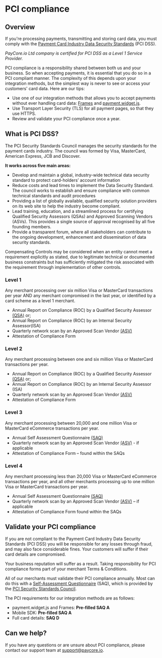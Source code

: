 # PCI compliance

## Overview

If you're processing payments, transmitting and storing card data, you must comply with the  [Payment Card Industry Data Security Standards](https://www.pcisecuritystandards.org/security_standards)  (PCI DSS).

_PayCore.io Ltd company is certified for PCI DSS as a Level 1 Service Provider._

PCI compliance is a responsibility shared between both us and your business. So when accepting payments, it is essential that you do so in a PCI compliant manner. The complexity of this depends upon your integration methods, but the simplest way is never to see or access your customers' card data. Here are our tips:

-   Use one of our integration methods that allows you to accept payments without ever handling card data:  [Frames](#)  and  [payment.widget.js](/integration/payment-widget-js).
-   Use Transport Layer Security (TLS) for all payment pages, so that they use HTTPS.
-   Review and validate your PCI compliance once a year.

## What is PCI DSS?

The PCI Security Standards Council manages the security standards for the payment cards industry. The council was formed by Visa, MasterCard, American Express, JCB and Discover.

**It works across five main areas:**

-   Develop and maintain a global, industry-wide technical data security standard to protect card-holders’ account information
-   Reduce costs and lead times to implement the Data Security Standard. The council works to establish and ensure compliance with common technical standards and audit procedures
-   Providing a list of globally available, qualified security solution providers on its web site to help the industry become compliant.
-   Lead training, education, and a streamlined process for certifying Qualified Security Assessors (QSAs) and Approved Scanning Vendors (ASVs). This provides a single source of approval recognised by all five founding members.
-   Provide a transparent forum, where all stakeholders can contribute to the ongoing development, enhancement and dissemination of data security standards.

Compensating Controls may be considered when an entity cannot meet a requirement explicitly as stated, due to legitimate technical or documented business constraints but has sufficiently mitigated the risk associated with the requirement through implementation of other controls.

### Level 1

Any merchant processing over six million Visa or MasterCard transactions per year AND any merchant compromised in the last year, or identified by a card scheme as a level 1 merchant.

-   Annual Report on Compliance (ROC) by a Qualified Security Assessor  [(QSA)](/getting-started/glossary/)  or;
-   Annual Report on Compliance (ROC) by an Internal Security Assessor(ISA)
-   Quarterly network scan by an Approved Scan Vendor  [(ASV)](/getting-started/glossary/)
-   Attestation of Compliance Form

### Level 2

Any merchant processing between one and six million Visa or MasterCard transactions per year.

-   Annual Report on Compliance (ROC) by a Qualified Security Assessor  [(QSA)](/getting-started/glossary/)  or;
-   Annual Report on Compliance (ROC) by an Internal Security Assessor (ISA)
-   Quarterly network scan by an Approved Scan Vendor  [(ASV)](/getting-started/glossary/)
-   Attestation of Compliance Form

### Level 3

Any merchant processing between 20,000 and one million Visa or MasterCard eCommerce transactions per year.

-   Annual Self Assessment Questionnaire  [(SAQ)](https://support.worldpay.com/support/saferbusiness/saq.html)
-   Quarterly network scan by an Approved Scan Vendor  [(ASV)](/getting-started/glossary/)  - if applicable
-   Attestation of Compliance Form – found within the SAQs

### Level 4
    
Any merchant processing less than 20,000 Visa or MasterCard eCommerce transactions per year, and all other merchants processing up to one million Visa or MasterCard transactions per year.

-   Annual Self Assessment Questionnaire  [(SAQ)](https://support.worldpay.com/support/saferbusiness/saq.html)
-   Quarterly network scan by an Approved Scan Vendor  [(ASV)](/getting-started/glossary/)  – if applicable
-   Attestation of Compliance Form found within the SAQs

## Validate your PCI compliance

If you are not compliant to the Payment Card Industry Data Security Standards (PCI DSS) you will be responsible for any losses through fraud, and may also face considerable fines. Your customers will suffer if their card details are compromised.

Your business reputation will suffer as a result. Taking responsibility for PCI compliance forms part of your merchant Terms & Conditions.

All of our merchants must validate their PCI compliance annually. Most can do this with a  [Self-Assessment Questionnaire](https://www.pcisecuritystandards.org/document_library?category=saqs#results)  (SAQ), which is provided by the  [PCI Security Standards Council](https://www.pcisecuritystandards.org/).

The PCI requirements for our integration methods are as follows:

-   payment.widget.js and Frames:  **Pre-filled SAQ A**
-   Mobile SDK:  **Pre-filled SAQ A**
-   Full card details:  **SAQ D**

## Can we help?

If you have any questions or are unsure about PCI compliance, please contact our support team at  [support@paycore.io](mailto:support@paycore.io).